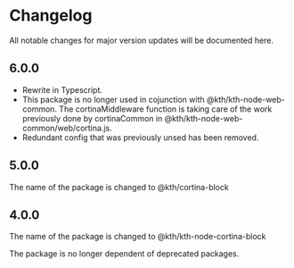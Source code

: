# Changelog

All notable changes for major version updates will be documented here.

## 6.0.0

- Rewrite in Typescript.
- This package is no longer used in cojunction with @kth/kth-node-web-common. The cortinaMiddleware function is taking care of the work previously done by cortinaCommon in @kth/kth-node-web-common/web/cortina.js.
- Redundant config that was previously unsed has been removed.

## 5.0.0

The name of the package is changed to @kth/cortina-block

## 4.0.0

The name of the package is changed to @kth/kth-node-cortina-block

The package is no longer dependent of deprecated packages.

